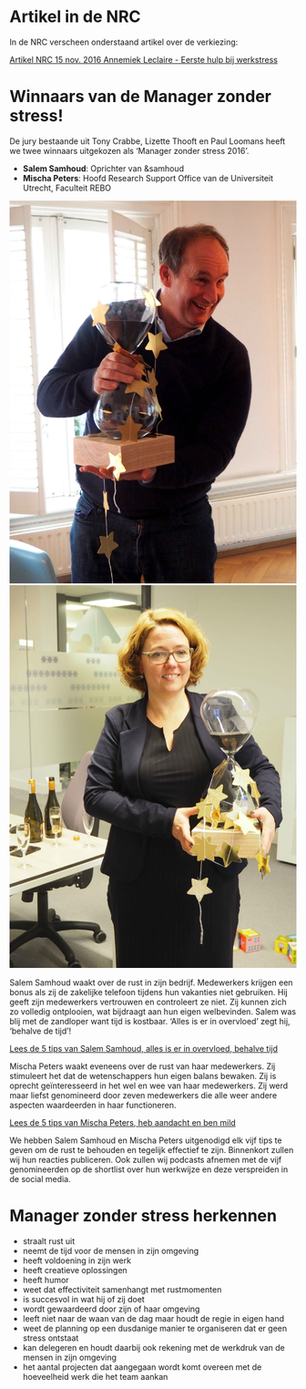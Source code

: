 # Artikel in de NRC
In de NRC verscheen onderstaand artikel over de verkiezing:

[Artikel NRC 15 nov. 2016 Annemiek Leclaire - Eerste hulp bij werkstress](https://www.nrc.nl/nieuws/2016/11/15/eerste-hulp-bij-werkstress-5279468-a1531883)

# Winnaars van de Manager zonder stress!
De jury bestaande uit Tony Crabbe, Lizette Thooft en Paul Loomans heeft we twee winnaars uitgekozen als ‘Manager zonder stress 2016’.

- **Salem Samhoud**: Oprichter van &samhoud
- **Mischa Peters**: Hoofd Research Support Office van de Universiteit Utrecht, Faculteit REBO

<div class="img-group">
  <a href="/assets/Salem%20Samhoud.JPG"><img src="/assets/Salem%20Samhoud-web.jpg" alt="Salem Samhoud"></a>
  <a href="/assets/Mischa%20Peters.JPG"><img src="/assets/Mischa%20Peters-web.jpg" alt="Mischa Peters"></a>
</div>

Salem Samhoud waakt over de rust in zijn bedrijf. Medewerkers krijgen een bonus als zij de zakelijke telefoon tijdens hun vakanties niet gebruiken. Hij geeft zijn medewerkers vertrouwen en controleert ze niet. Zij kunnen zich zo volledig ontplooien, wat bijdraagt aan hun eigen welbevinden. Salem was blij met de zandloper want tijd is kostbaar. ‘Alles is er in overvloed’ zegt hij, ‘behalve de tijd’!

[Lees de 5 tips van Salem Samhoud, alles is er in overvloed, behalve tijd](http://managerzonderstress.nl/5-tips-samhoud/)

Mischa Peters waakt eveneens over de rust van haar medewerkers. Zij stimuleert het dat de wetenschappers hun eigen balans bewaken. Zij is oprecht geïnteresseerd in het wel en wee van haar medewerkers. Zij werd maar liefst genomineerd door zeven medewerkers die alle weer andere aspecten waardeerden in haar functioneren.

[Lees de 5 tips van Mischa Peters, heb aandacht en ben mild](http://managerzonderstress.nl/5-tips-samhoud/)

We hebben Salem Samhoud en Mischa Peters uitgenodigd elk vijf tips te geven om de rust te behouden en tegelijk effectief te zijn. Binnenkort zullen wij hun reacties publiceren. Ook zullen wij podcasts afnemen met de vijf genomineerden op de shortlist over hun werkwijze en deze verspreiden in de social media.

# Manager zonder stress herkennen

- straalt rust uit
- neemt de tijd voor de mensen in zijn omgeving
- heeft voldoening in zijn werk
- heeft creatieve oplossingen
- heeft humor
- weet dat effectiviteit samenhangt met rustmomenten
- is succesvol in wat hij of zij doet
- wordt gewaardeerd door zijn of haar omgeving
- leeft niet naar de waan van de dag maar houdt de regie in eigen hand
- weet de planning op een dusdanige manier te organiseren dat er geen stress ontstaat
- kan delegeren en houdt daarbij ook rekening met de werkdruk van de mensen in zijn omgeving
- het aantal projecten dat aangegaan wordt komt overeen met de hoeveelheid werk die het team aankan

